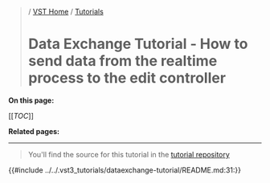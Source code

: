 >/ [VST Home](../) / [Tutorials](Index.md)
>
># Data Exchange Tutorial - How to send data from the realtime process to the edit controller

**On this page:**

[[_TOC_]]

**Related pages:**

---

>You'll find the source for this tutorial in the [tutorial repository](https://github.com/steinbergmedia/vst3_tutorials/blob/master/dataexchange-tutorial)

{{#include ../../.vst3_tutorials/dataexchange-tutorial/README.md:31:}}


